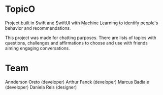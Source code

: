 # TopicO

Project built in Swift and SwiftUI with Machine Learning to identify people's behavior and recommendations.

This project was made for chatting purposes. There are lists of topics with questions, challenges and affirmations to choose and use with friends aiming engaging conversations.

# Team
Annderson Oreto (developer)
Arthur Fanck (developer)
Marcus Badiale (developer)
Daniela Reis (designer)
